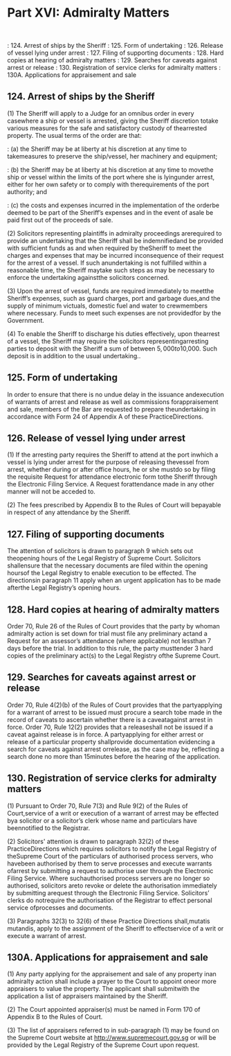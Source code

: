 # Part XVI: Admiralty Matters
&nbsp;

: 124\. Arrest of ships by the Sheriff 
: 125\. Form of undertaking 
: 126\. Release of vessel lying under arrest 
: 127\. Filing of supporting documents 
: 128\. Hard copies at hearing of admiralty matters 
: 129\. Searches for caveats against arrest or release 
: 130\. Registration of service clerks for admiralty matters 
: 130A\. Applications for appraisement and sale

## 124\. Arrest of ships by the Sheriff

(1) The Sheriff will apply to a Judge for an omnibus order in every casewhere a ship or vessel is arrested, giving the Sheriff discretion totake various measures for the safe and satisfactory custody of thearrested property. The usual terms of the order are that:

: (a) the Sheriff may be at liberty at his discretion at any time to takemeasures to preserve the ship/vessel, her machinery and equipment;

: (b) the Sheriff may be at liberty at his discretion at any time to movethe ship or vessel within the limits of the port where she is lyingunder arrest, either for her own safety or to comply with therequirements of the port authority; and

: (c) the costs and expenses incurred in the implementation of the orderbe deemed to be part of the Sheriff’s expenses and in the event of asale be paid first out of the proceeds of sale.

(2) Solicitors representing plaintiffs in admiralty proceedings arerequired to provide an undertaking that the Sheriff shall be indemnifiedand be provided with sufficient funds as and when required by theSheriff to meet the charges and expenses that may be incurred inconsequence of their request for the arrest of a vessel. If such anundertaking is not fulfilled within a reasonable time, the Sheriff maytake such steps as may be necessary to enforce the undertaking againstthe solicitors concerned.

(3) Upon the arrest of vessel, funds are required immediately to meetthe Sheriff’s expenses, such as guard charges, port and garbage dues,and the supply of minimum victuals, domestic fuel and water to crewmembers where necessary. Funds to meet such expenses are not providedfor by the Government.

(4) To enable the Sheriff to discharge his duties effectively, upon thearrest of a vessel, the Sheriff may require the solicitors representingarresting parties to deposit with the Sheriff a sum of between $5,000 to$10,000. Such deposit is in addition to the usual undertaking..

## 125\. Form of undertaking

In order to ensure that there is no undue delay in the issuance andexecution of warrants of arrest and release as well as commissions forappraisement and sale, members of the Bar are requested to prepare theundertaking in accordance with Form 24 of Appendix A of these PracticeDirections.

## 126\. Release of vessel lying under arrest

(1) If the arresting party requires the Sheriff to attend at the port inwhich a vessel is lying under arrest for the purpose of releasing thevessel from arrest, whether during or after office hours, he or she mustdo so by filing the requisite Request for attendance electronic form tothe Sheriff through the Electronic Filing Service. A Request forattendance made in any other manner will not be acceded to.

(2) The fees prescribed by Appendix B to the Rules of Court will bepayable in respect of any attendance by the Sheriff.

## 127\. Filing of supporting documents

The attention of solicitors is drawn to paragraph 9 which sets out theopening hours of the Legal Registry of Supreme Court. Solicitors shallensure that the necessary documents are filed within the opening hoursof the Legal Registry to enable execution to be effected. The directionsin paragraph 11 apply when an urgent application has to be made afterthe Legal Registry’s opening hours.

## 128. Hard copies at hearing of admiralty matters

Order 70, Rule 26 of the Rules of Court provides that the party by whoman admiralty action is set down for trial must file any preliminary actand a Request for an assessor’s attendance (where applicable) not lessthan 7 days before the trial. In addition to this rule, the party musttender 3 hard copies of the preliminary act(s) to the Legal Registry ofthe Supreme Court.

## 129. Searches for caveats against arrest or release

Order 70, Rule 4(2)(b) of the Rules of Court provides that the partyapplying for a warrant of arrest to be issued must procure a search tobe made in the record of caveats to ascertain whether there is a caveatagainst arrest in force. Order 70, Rule 12(2) provides that a releaseshall not be issued if a caveat against release is in force. A partyapplying for either arrest or release of a particular property shallprovide documentation evidencing a search for caveats against arrest orrelease, as the case may be, reflecting a search done no more than 15minutes before the hearing of the application.

## 130. Registration of service clerks for admiralty matters

(1) Pursuant to Order 70, Rule 7(3) and Rule 9(2) of the Rules of Court,service of a writ or execution of a warrant of arrest may be effected bya solicitor or a solicitor’s clerk whose name and particulars have beennotified to the Registrar.

(2) Solicitors' attention is drawn to paragraph 32(2) of these PracticeDirections which requires solicitors to notify the Legal Registry of theSupreme Court of the particulars of authorised process servers, who havebeen authorised by them to serve processes and execute warrants ofarrest by submitting a request to authorise user through the Electronic Filing Service. Where suchauthorised process servers are no longer so authorised, solicitors areto revoke or delete the authorisation immediately by submitting arequest through the Electronic Filing Service. Solicitors’ clerks do notrequire the authorisation of the Registrar to effect personal service ofprocesses and documents.

(3) Paragraphs 32(3) to 32(6) of these Practice Directions shall,mutatis mutandis, apply to the assignment of the Sheriff to effectservice of a writ or execute a warrant of arrest.

## 130A. Applications for appraisement and sale

(1) Any party applying for the appraisement and sale of any property inan admiralty action shall include a prayer to the Court to appoint oneor more appraisers to value the property.  The applicant shall submitwith the application a list of appraisers maintained by the Sheriff.

(2) The Court appointed appraiser(s) must be named in Form 170 of Appendix B to the Rules of Court.

(3) The list of appraisers referred to in sub-paragraph (1) may be found on the Supreme Court website at http://www.supremecourt.gov.sg or will be provided by the Legal Registry of the Supreme Court upon request.